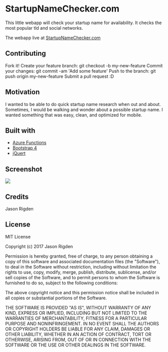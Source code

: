 # StartupNameChecker.com


This little webapp will check your startup name for availability. It checks the most popular tld and social networks.

The webapp live at [StartupNameChecker.com](https://StartupNameChecker.com)


## Contributing

Fork it!
Create your feature branch: git checkout -b my-new-feature
Commit your changes: git commit -am 'Add some feature'
Push to the branch: git push origin my-new-feature
Submit a pull request :D


## Motivation

I wanted to be able to do quick startup name research when out and about. Sometimes, I would be walking and wonder about a possible startup name. I wanted something that was easy, clean, and optimized for mobile.

## Built with

 
* [Azure Functions](https://azure.microsoft.com/en-us/services/functions/)
* [Bootstrap 4](http://getbootstrap.com/)
* [jQuert](https://jquery.com/)


## Screenshot
![](https://file.jasonrigden.com/img/screenshots/startupnamechecker.png
 "")


## Credits

Jason Rigden


## License

MIT License

Copyright (c) 2017 Jason Rigden

Permission is hereby granted, free of charge, to any person obtaining a copy
of this software and associated documentation files (the "Software"), to deal
in the Software without restriction, including without limitation the rights
to use, copy, modify, merge, publish, distribute, sublicense, and/or sell
copies of the Software, and to permit persons to whom the Software is
furnished to do so, subject to the following conditions:

The above copyright notice and this permission notice shall be included in all
copies or substantial portions of the Software.

THE SOFTWARE IS PROVIDED "AS IS", WITHOUT WARRANTY OF ANY KIND, EXPRESS OR
IMPLIED, INCLUDING BUT NOT LIMITED TO THE WARRANTIES OF MERCHANTABILITY,
FITNESS FOR A PARTICULAR PURPOSE AND NONINFRINGEMENT. IN NO EVENT SHALL THE
AUTHORS OR COPYRIGHT HOLDERS BE LIABLE FOR ANY CLAIM, DAMAGES OR OTHER
LIABILITY, WHETHER IN AN ACTION OF CONTRACT, TORT OR OTHERWISE, ARISING FROM,
OUT OF OR IN CONNECTION WITH THE SOFTWARE OR THE USE OR OTHER DEALINGS IN THE
SOFTWARE.
